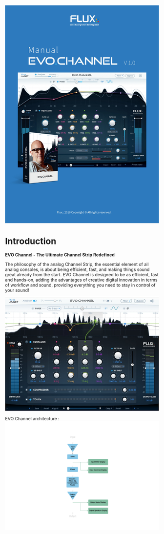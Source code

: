 ![](/include/ManualEvoChannel-000.jpg)

# Introduction

**EVO Channel - The Ultimate Channel Strip Redefined**

The philosophy of the analog Channel Strip, the essential element of all analog consoles, is about being
efficient, fast, and making things sound great already from the start. EVO Channel is designed to be as efficient,
fast and hands-on, adding the advantages of creative digital innovation in terms of workflow and sound,
providing everything you need to stay in control of your sound!

![](/include/ManualEvoChannel-003.jpg)

EVO Channel architecture :
![](/include/ManualEvoChannel-005.png)
